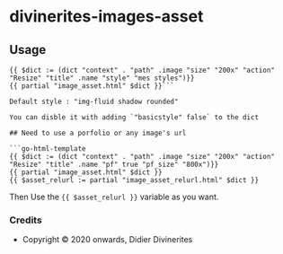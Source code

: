 # divinerites-images-asset

## Usage

```go-html-template
{{ $dict := (dict "context" . "path" .image "size" "200x" "action" "Resize" "title" .name "style" "mes styles")}}
{{ partial "image_asset.html" $dict }}```

Default style : "img-fluid shadow rounded"

You can disble it with adding `"basicstyle" false` to the dict

## Need to use a porfolio or any image's url

```go-html-template
{{ $dict := (dict "context" . "path" .image "size" "200x" "action" "Resize" "title" .name "pf" true "pf_size" "800x")}}
{{ partial "image_asset.html" $dict }}
{{ $asset_relurl := partial "image_asset_relurl.html" $dict }}
```

Then Use the `{{ $asset_relurl }}` variable as you want.

### Credits

- Copyright © 2020 onwards, Didier Divinerites
